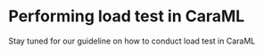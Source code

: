 # Performing load test in CaraML

Stay tuned for our guideline on how to conduct load test in CaraML

